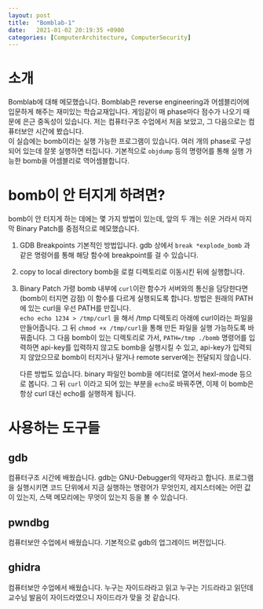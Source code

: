 ```yaml
---
layout: post
title:  "Bomblab-1"
date:   2021-01-02 20:19:35 +0900
categories: [ComputerArchitecture, ComputerSecurity]
---
```

# 소개
Bomblab에 대해 메모했습니다. Bomblab은 reverse engineering과 어셈블리어에 입문하게 해주는 재미있는 학습교재입니다. 게임같이 매 phase마다 점수가 나오기 때문에 은근 중독성이 있습니다. 저는 컴퓨터구조 수업에서 처음 보았고, 그 다음으로는 컴퓨터보안 시간에 봤습니다.   
이 실습에는 bomb이라는 실행 가능한 프로그램이 있습니다. 여러 개의 phase로 구성되어 있는데 잘못 실행하면 터집니다. 기본적으로 `objdump` 등의 명령어를 통해 실행 가능한 bomb을 어셈블리로 역어셈블합니다. 

# bomb이 안 터지게 하려면?
bomb이 안 터지게 하는 데에는 몇 가지 방법이 있는데, 앞의 두 개는 쉬운 거라서 마지막 Binary Patch를 중점적으로 메모했습니다. 

1. GDB Breakpoints
    기본적인 방법입니다. gdb 상에서 `break *explode_bomb` 과 같은 명령어를 통해 해당 함수에 breakpoint를 걸 수 있습니다. 

1. copy to local directory
    bomb을 로컬 디렉토리로 이동시킨 뒤에 실행합니다. 

1. Binary Patch
    가령 bomb 내부에 `curl`이란 함수가 서버와의 통신을 담당한다면(bomb이 터지면 감점) 이 함수를 다르게 실행되도록 합니다. 방법은 원래의 PATH에 있는 curl을  우선 PATH를 만집니다.  
    `echo echo 1234 > /tmp/curl` 을 해서 /tmp 디렉토리 아래에 curl이라는 파일을 만들어줍니다. 그 뒤 `chmod +x /tmp/curl`을 통해 만든 파일을 실행 가능하도록 바꿔줍니다. 그 다음 bomb이 있는 디렉토리로 가서, `PATH=/tmp ./bomb` 명령어를 입력하면 api-key를 입력하지 않고도 bomb을 실행시킬 수 있고, api-key가 입력되지 않았으므로 bomb이 터지거나 말거나 remote server에는 전달되지 않습니다. 

    다른 방법도 있습니다. binary 파일인 bomb을 에디터로 열어서 hexl-mode 등으로 봅니다. 그 뒤 `curl` 이라고 되어 있는 부분을 `echo`로 바꿔주면, 이제 이 bomb은 항상 curl 대신 echo를 실행하게 됩니다.  

# 사용하는 도구들
## gdb
컴퓨터구조 시간에 배웠습니다. gdb는 GNU-Debugger의 약자라고 합니다. 프로그램을 실행시키면 코드 단위에서 지금 실행하는 명령어가 무엇인지, 레지스터에는 어떤 값이 있는지, 스택 메모리에는 무엇이 있는지 등을 볼 수 있습니다. 

## pwndbg
컴퓨터보안 수업에서 배웠습니다. 기본적으로 gdb의 업그레이드 버전입니다. 

## ghidra
컴퓨터보안 수업에서 배웠습니다. 누구는 자이드라라고 읽고 누구는 기드라라고 읽던데 교수님 발음이 자이드라였으니 자이드라가 맞을 것 같습니다. 